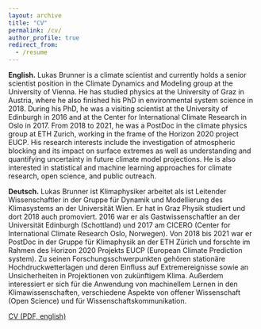```yaml
---
layout: archive
title: "CV"
permalink: /cv/
author_profile: true
redirect_from:
  - /resume
---
```


**English.** Lukas Brunner is a climate scientist and currently holds a senior scientist position in the Climate Dynamics and Modeling group at the University of Vienna. He has studied physics at the University of Graz in Austria, where he also finished his PhD in environmental system science in 2018. During his PhD, he was a visiting scientist at the University of Edinburgh in 2016 and at the Center for International Climate Research in Oslo in 2017. From 2018 to 2021, he was a PostDoc in the climate physics group at ETH Zurich, working in the frame of the Horizon 2020 project EUCP. His research interests include the investigation of atmospheric blocking and its impact on surface extremes as well as understanding and quantifying uncertainty in future climate model projections. He is also interested in statistical and machine learning approaches for climate research, open science, and public outreach.


**Deutsch.** Lukas Brunner ist Klimaphysiker arbeitet als ist Leitender Wissenschaftler in der Gruppe für Dynamik und Modellierung des Klimasystems an der Universität Wien. Er hat in Graz Physik studiert und dort 2018 auch promoviert. 2016 war er als Gastwissenschaftler an der Universität Edinburgh (Schottland) und 2017 am CICERO (Center for International Climate Research Oslo, Norwegen). Von 2018 bis 2021 war er PostDoc in der Gruppe für Klimaphysik an der ETH Zürich und forschte im Rahmen des Horizon 2020 Projekts EUCP (European Climate Prediction system). Zu seinen Forschungsschwerpunkten gehören stationäre Hochdruckwetterlagen und deren Einfluss auf Extremereignisse sowie an Unsicherheiten in Projektionen von zukünftigem Klima. Außerdem interessiert er sich für die Anwendung von machinellem Lernen in den Klimawissenschaften, verschiedene Aspekte von offener Wissenschaft (Open Science) und für Wissenschaftskommunikation.

<!-- <a href="https://lukasbrunner.github.io/files/cv_short.pdf" target="_blank">CV short (PDF, english)</a> -->

<a href="https://lukasbrunner.github.io/files/cv.pdf" target="_blank">CV (PDF, english)</a>
